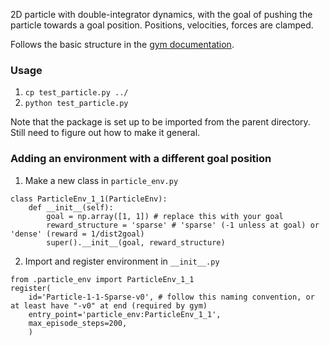 2D particle with double-integrator dynamics, with the goal of pushing the particle towards a goal position. Positions, velocities, forces are clamped. 

Follows the basic structure in the [gym documentation](https://github.com/openai/gym/tree/master/gym/envs).

### Usage

1. `cp test_particle.py ../`  
2. `python test_particle.py`

Note that the package is set up to be imported from the parent directory. Still need to figure out how to make it general.

### Adding an environment with a different goal position

1. Make a new class in  `particle_env.py` 

```
class ParticleEnv_1_1(ParticleEnv):
    def __init__(self):
        goal = np.array([1, 1]) # replace this with your goal
        reward_structure = 'sparse' # 'sparse' (-1 unless at goal) or 'dense' (reward = 1/dist2goal)
        super().__init__(goal, reward_structure)
```

2. Import and register environment in `__init__.py`

```
from .particle_env import ParticleEnv_1_1 
register(
    id='Particle-1-1-Sparse-v0', # follow this naming convention, or at least have "-v0" at end (required by gym)
    entry_point='particle_env:ParticleEnv_1_1', 
    max_episode_steps=200, 
    )
```